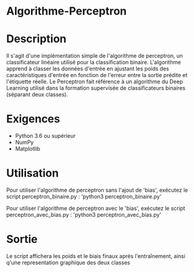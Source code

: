 # Algorithme-Perceptron

# Description
Il s'agit d'une implémentation simple de l'algorithme de perceptron, un classificateur linéaire utilisé pour la classification binaire. L'algorithme apprend à classer les données d'entrée en ajustant les poids des caractéristiques d'entrée en fonction de l'erreur entre la sortie prédite et l'étiquette réelle.
Le Perceptron fait référence à un algorithme du Deep Learning utilisé dans la formation supervisée de classificateurs binaires (séparant deux classes).

# Exigences
- Python 3.6 ou supérieur
- NumPy
- Matplotlib

# Utilisation
Pour utiliser l'algorithme de perceptron sans l'ajout de 'bias', exécutez le script perceptron_binaire.py : 'python3 perceptron_binaire.py'

Pour utiliser l'algorithme de perceptron avec le 'bias', exécutez le script perceptron_avec_bias.py : 'python3 perceptron_avec_bias.py'

# Sortie
Le script affichera les poids et le biais finaux après l'entraînement, ainsi q'une representation graphique des deux classes
